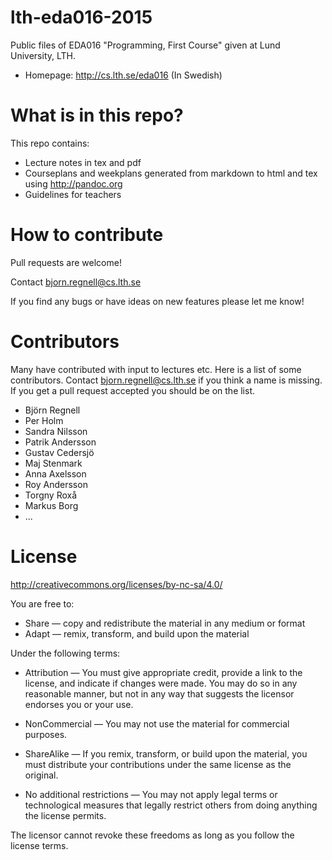 # lth-eda016-2015

Public files of EDA016 "Programming, First Course" given at Lund University, LTH.
  * Homepage: http://cs.lth.se/eda016 (In Swedish)

# What is in this repo?

This repo contains:
  * Lecture notes in tex and pdf
  * Courseplans and weekplans generated from markdown to html and tex using http://pandoc.org
  * Guidelines for teachers

# How to contribute

Pull requests are welcome! 

Contact bjorn.regnell@cs.lth.se

If you find any bugs or have ideas on new features please let me know!

# Contributors

Many have contributed with input to lectures etc. Here is a list of some contributors. Contact bjorn.regnell@cs.lth.se if you think a name is missing. If you get a pull request accepted you should be on the list.

* Björn Regnell
* Per Holm
* Sandra Nilsson
* Patrik Andersson
* Gustav Cedersjö
* Maj Stenmark
* Anna Axelsson
* Roy Andersson
* Torgny Roxå
* Markus Borg
* ...


# License

http://creativecommons.org/licenses/by-nc-sa/4.0/ 

You are free to:

*  Share — copy and redistribute the material in any medium or format
*  Adapt — remix, transform, and build upon the material


Under the following terms:

*    Attribution — You must give appropriate credit, provide a link to the license, and indicate if changes were made. You may do so in any reasonable manner, but not in any way that suggests the licensor endorses you or your use.

*    NonCommercial — You may not use the material for commercial purposes.

*    ShareAlike — If you remix, transform, or build upon the material, you must distribute your contributions under the same license as the original.

*    No additional restrictions — You may not apply legal terms or technological measures that legally restrict others from doing anything the license permits.


The licensor cannot revoke these freedoms as long as you follow the license terms.


